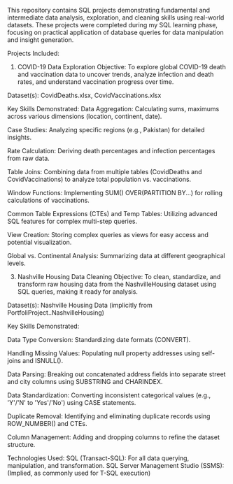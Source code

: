 This repository contains SQL projects demonstrating fundamental and intermediate data analysis, exploration, and cleaning skills using real-world datasets. These projects were completed during my SQL learning phase, focusing on practical application of database queries for data manipulation and insight generation.

Projects Included:
1. COVID-19 Data Exploration
Objective: To explore global COVID-19 death and vaccination data to uncover trends, analyze infection and death rates, and understand vaccination progress over time.

Dataset(s): CovidDeaths.xlsx, CovidVaccinations.xlsx

Key Skills Demonstrated:
Data Aggregation: Calculating sums, maximums across various dimensions (location, continent, date).

Case Studies: Analyzing specific regions (e.g., Pakistan) for detailed insights.

Rate Calculation: Deriving death percentages and infection percentages from raw data.

Table Joins: Combining data from multiple tables (CovidDeaths and CovidVaccinations) to analyze total population vs. vaccinations.

Window Functions: Implementing SUM() OVER(PARTITION BY...) for rolling calculations of vaccinations.

Common Table Expressions (CTEs) and Temp Tables: Utilizing advanced SQL features for complex multi-step queries.

View Creation: Storing complex queries as views for easy access and potential visualization.

Global vs. Continental Analysis: Summarizing data at different geographical levels.

3. Nashville Housing Data Cleaning
Objective: To clean, standardize, and transform raw housing data from the NashvilleHousing dataset using SQL queries, making it ready for analysis.

Dataset(s): Nashville Housing Data (implicitly from PortfoliProject..NashvilleHousing)

Key Skills Demonstrated:

Data Type Conversion: Standardizing date formats (CONVERT).

Handling Missing Values: Populating null property addresses using self-joins and ISNULL().

Data Parsing: Breaking out concatenated address fields into separate street and city columns using SUBSTRING and CHARINDEX.

Data Standardization: Converting inconsistent categorical values (e.g., 'Y'/'N' to 'Yes'/'No') using CASE statements.

Duplicate Removal: Identifying and eliminating duplicate records using ROW_NUMBER() and CTEs.

Column Management: Adding and dropping columns to refine the dataset structure.

Technologies Used:
SQL (Transact-SQL): For all data querying, manipulation, and transformation.
SQL Server Management Studio (SSMS): (Implied, as commonly used for T-SQL execution)
